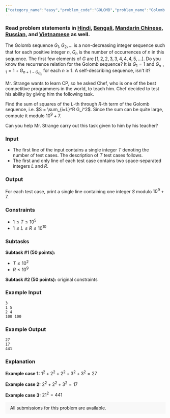 ```yaml
---
{"category_name":"easy","problem_code":"GOLOMB","problem_name":"Golomb Sequence","problemComponents":{"constraints":"","constraintsState":false,"subtasks":"","subtasksState":false,"inputFormat":"","inputFormatState":false,"outputFormat":"","outputFormatState":false,"sampleTestCases":{"0":{"id":1,"input":"3\r\n1 5\r\n2 4\r\n100 100","output":"27\r\n17\r\n441","explanation":"**Example case 1:** $1^2 + 2^2 + 2^2 + 3^2 + 3^2 = 27$\r\n\r\n**Example case 2:** $2^2 + 2^2 + 3^2 = 17$\r\n\r\n**Example case 3:** $21^2 = 441$","isDeleted":false}}},"video_editorial_url":"","languages_supported":{"0":"CPP14","1":"C","2":"JAVA","3":"PYTH 3.6","4":"CPP17","5":"PYTH","6":"PYP3","7":"CS2","8":"ADA","9":"PYPY","10":"TEXT","11":"PAS fpc","12":"NODEJS","13":"RUBY","14":"PHP","15":"GO","16":"HASK","17":"TCL","18":"PERL","19":"SCALA","20":"LUA","21":"kotlin","22":"BASH","23":"JS","24":"LISP sbcl","25":"rust","26":"PAS gpc","27":"BF","28":"CLOJ","29":"R","30":"D","31":"CAML","32":"FORT","33":"ASM","34":"swift","35":"FS","36":"WSPC","37":"LISP clisp","38":"SQL","39":"SCM guile","40":"PERL6","41":"ERL","42":"CLPS","43":"ICK","44":"NICE","45":"PRLG","46":"ICON","47":"COB","48":"SCM chicken","49":"PIKE","50":"SCM qobi","51":"ST","52":"SQLQ","53":"NEM"},"max_timelimit":1,"source_sizelimit":50000,"problem_author":"codemaster3840","problem_tester":"","date_added":"26-05-2020","tags":{"0":"binary","1":"codemaster3840","2":"easy","3":"greedy","4":"ltime86","5":"prefix","6":"rajarshi_basu"},"problem_difficulty_level":"Easy-Medium","best_tag":"Binary Search","editorial_url":"https://discuss.codechef.com/problems/GOLOMB","time":{"view_start_date":1595696400,"submit_start_date":1595696400,"visible_start_date":1595696400,"end_date":1735669800},"is_direct_submittable":false,"problemDiscussURL":"https://discuss.codechef.com/search?q=GOLOMB","is_proctored":false,"visitedContests":{},"layout":"problem"}
---
```

### Read problem statements in [Hindi](https://www.codechef.com/download/translated/LTIME86/hindi/GOLOMB.pdf), [Bengali](https://www.codechef.com/download/translated/LTIME86/bengali/GOLOMB.pdf), [Mandarin Chinese](https://www.codechef.com/download/translated/LTIME86/mandarin/GOLOMB.pdf), [Russian](https://www.codechef.com/download/translated/LTIME86/russian/GOLOMB.pdf), and [Vietnamese](https://www.codechef.com/download/translated/LTIME86/vietnamese/GOLOMB.pdf) as well.

The Golomb sequence $G_1, G_2, \ldots$ is a non-decreasing integer sequence such that for each positive integer $n$, $G_n$ is the number of occurrences of $n$ in this sequence. The first few elements of $G$ are $[1, 2, 2, 3, 3, 4, 4, 4, 5, \ldots]$. Do you know the recurrence relation for the Golomb sequence? It is $G_1 = 1$ and $G_{n+1} = 1+G_{n+1-G_{G_n}}$ for each $n \ge 1$. A self-describing sequence, isn't it?

Mr. Strange wants to learn CP, so he asked Chef, who is one of the best competitive programmers in the world, to teach him. Chef decided to test his ability by giving him the following task.

Find the sum of squares of the $L$-th through $R$-th term of the Golomb sequence, i.e. $S = \sum_{i=L}^R G_i^2$. Since the sum can be quite large, compute it modulo $10^9+7$.

Can you help Mr. Strange carry out this task given to him by his teacher?

### Input
- The first line of the input contains a single integer $T$ denoting the number of test cases. The description of $T$ test cases follows.
- The first and only line of each test case contains two space-separated integers $L$ and $R$.

### Output
For each test case, print a single line containing one integer $S$ modulo $10^9+7$.

### Constraints
- $1 \le T \le 10^5$
- $1 \le L \le R \le 10^{10}$

### Subtasks
**Subtask #1 (50 points):**
- $T \le 10^2$
- $R \le 10^9$

**Subtask #2 (50 points):** original constraints

### Example Input
```
3
1 5
2 4
100 100
```

### Example Output
```
27
17
441
```

### Explanation
**Example case 1:** $1^2 + 2^2 + 2^2 + 3^2 + 3^2 = 27$

**Example case 2:** $2^2 + 2^2 + 3^2 = 17$

**Example case 3:** $21^2 = 441$

<aside style='background: #f8f8f8;padding: 10px 15px;'><div>All submissions for this problem are available.</div></aside>